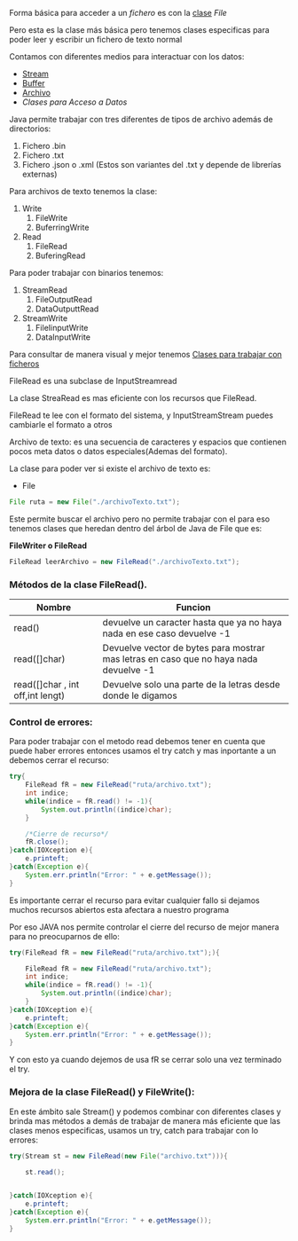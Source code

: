 Forma básica para acceder a un *fichero* es con la [clase](..\PROGRAMACION-DE-MULTIMEDIA-Y-DISPOSITIVOS-MOVILES\Clase.md) *File*

Pero esta es la clase más básica pero tenemos clases especificas para poder leer y escribir un fichero de texto normal

Contamos con diferentes medios para interactuar con los datos:

* [Stream](Stream.md)
* [Buffer](Buffer.md)
* [Archivo](Archivo.md)
* *Clases para Acceso a Datos*

Java permite trabajar con tres diferentes de tipos de archivo además de directorios:

1. Fichero .bin
1. Fichero .txt
1. Fichero .json o .xml (Estos son variantes del .txt y depende de librerías externas)

Para archivos de texto tenemos la clase:

1. Write
   1. FileWrite
   1. BuferringWrite
1. Read
   1. FileRead
   1. BuferingRead

Para poder  trabajar con binarios tenemos:

1. StreamRead
   1. FileOutputRead
   1. DataOutputtRead
1. StreamWrite
   1. FileIinputWrite
   1. DataInputWrite

Para consultar de manera visual y mejor tenemos [Clases para trabajar con ficheros](Clases%20para%20trabajar%20con%20ficheros.canvas)

FileRead es una subclase de InputStreamread

La clase StreaRead  es mas eficiente con los recursos que FileRead.

FileRead te lee con el formato del sistema, y InputStreamStream puedes cambiarle el formato a otros

Archivo de texto: es una secuencia de caracteres y espacios que contienen pocos meta datos o datos especiales(Ademas del formato).

La clase para poder ver si existe el archivo de texto es:

* File

````Java
File ruta = new File("./archivoTexto.txt");

````

Este permite  buscar el archivo pero no permite trabajar con el para eso tenemos clases que heredan dentro del árbol de Java de File que es:

**FileWriter o FileRead**

````Java
FileRead leerArchivo = new FileRead("./archivoTexto.txt");

````

### Métodos de la clase FileRead().

|Nombre|Funcion|
|------|-------|
|read()|devuelve un caracter hasta que ya no haya nada en ese caso devuelve -1|
|read(\[\]char)|Devuelve vector de bytes para mostrar mas letras en caso que no haya nada devuelve -1|
|read(\[\]char , int off,int lengt)|Devuelve solo una parte de la letras desde donde le digamos|

### Control de errores:

Para poder trabajar con el metodo read debemos tener en cuenta que puede haber errores entonces usamos el try catch y mas inportante a un debemos cerrar el recurso:

````JAVA
try{
	FileRead fR = new FileRead("ruta/archivo.txt");
	int indice;
	while(indice = fR.read() != -1){
		System.out.println((indice)char);		
	}

	/*Cierre de recurso*/
	fR.close();
}catch(IOXception e){
	e.printeft;
}catch(Exception e){
	System.err.println("Error: " + e.getMessage());
}

````

Es importante cerrar el recurso para evitar cualquier fallo si dejamos muchos recursos abiertos esta afectara a nuestro programa

Por eso JAVA nos permite controlar el cierre del recurso de mejor manera para no preocuparnos de ello:

````JAVA
try(FileRead fR = new FileRead("ruta/archivo.txt");){	

	FileRead fR = new FileRead("ruta/archivo.txt");
	int indice;
	while(indice = fR.read() != -1){
		System.out.println((indice)char);		
	}
}catch(IOXception e){
	e.printeft;
}catch(Exception e){
	System.err.println("Error: " + e.getMessage());
}
````

Y con esto ya cuando dejemos de usa fR se cerrar solo una vez terminado el try.

### Mejora de la clase FileRead() y FileWrite():

En este ámbito sale Stream() y podemos combinar con diferentes clases y brinda mas métodos a demás de trabajar de manera más eficiente que las clases menos especificas, usamos un try, catch para trabajar con lo errores:

````java
try(Stream st = new FileRead(new File("archivo.txt"))){

	st.read();


}catch(IOXception e){
	e.printeft;
}catch(Exception e){
	System.err.println("Error: " + e.getMessage());
}

````
